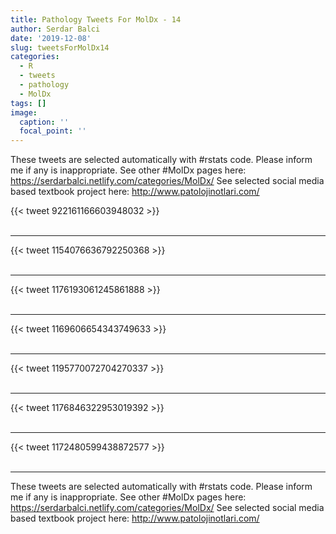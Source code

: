 ```yaml
---
title: Pathology Tweets For MolDx - 14
author: Serdar Balci
date: '2019-12-08'
slug: tweetsForMolDx14
categories:
  - R
  - tweets
  - pathology
  - MolDx
tags: []
image:
  caption: ''
  focal_point: ''
---
```



These tweets are selected automatically with #rstats code. Please inform me if any is inappropriate.
See other #MolDx pages here: https://serdarbalci.netlify.com/categories/MolDx/ 
See selected social media based textbook project here: http://www.patolojinotlari.com/

{{< tweet 922161166603948032 >}}
<br>
<br>
<hr>
{{< tweet 1154076636792250368 >}}
<br>
<br>
<hr>
{{< tweet 1176193061245861888 >}}
<br>
<br>
<hr>
{{< tweet 1169606654343749633 >}}
<br>
<br>
<hr>
{{< tweet 1195770072704270337 >}}
<br>
<br>
<hr>
{{< tweet 1176846322953019392 >}}
<br>
<br>
<hr>
{{< tweet 1172480599438872577 >}}
<br>
<br>
<hr>


These tweets are selected automatically with #rstats code. Please inform me if any is inappropriate.
See other #MolDx pages here: https://serdarbalci.netlify.com/categories/MolDx/ 
See selected social media based textbook project here: http://www.patolojinotlari.com/
